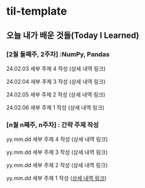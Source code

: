 # til-template

## 오늘 내가 배운 것들(Today I Learned)

### [2월 둘째주, 2주차] :NumPy, Pandas

24.02.03 세부 주제 4 작성 (상세 내역 링크)

24.02.04 세부 주제 3 작성 (상세 내역 링크)

24.02.05 세부 주제 2 작성 (상세 내역 링크)

24.02.06 세부 주제 1 작성 (상세 내역 링크)

### [n월 n째주, n주차] : 간략 주제 작성 

yy.mm.dd 세부 주제 4 작성 (상세 내역 링크)

yy.mm.dd 세부 주제 3 작성 (상세 내역 링크)

yy.mm.dd 세부 주제 2 작성 (상세 내역 링크)

yy.mm.dd 세부 주제 1 작성 ([상세 내역 링크](https://github.com/kakao-cloud-edu-5/til-template/blob/main/Jan/yyyy-mm-dd))
